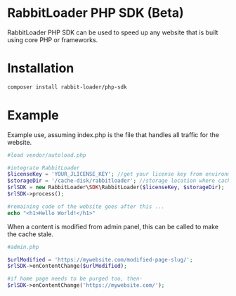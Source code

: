 # RabbitLoader PHP SDK (Beta)
RabbitLoader PHP SDK can be used to speed up any website that is built using core PHP or frameworks.

# Installation

```bash
composer install rabbit-loader/php-sdk
```

# Example

Example use, assuming index.php is the file that handles all traffic for the website.
```php
#load vendor/autoload.php

#integrate RabbitLoader
$licenseKey = 'YOUR_JLICENSE_KEY'; //get your license key from environment variable
$storageDir = '/cache-disk/rabbitloader'; //storage location where cached files will be stored
$rlSDK = new RabbitLoader\SDK\RabbitLoader($licenseKey, $storageDir);
$rlSDK->process();

#remaining code of the website goes after this ...
echo "<h1>Hello World!</h1>"
```

When a content is modified from admin panel, this can be called to make the cache stale.

```php
#admin.php

$urlModified = 'https://mywebsite.com/modified-page-slug/';
$rlSDK->onContentChange($urlModified);

#if home page needs to be purged too, then-
$rlSDK->onContentChange('https://mywebsite.com/');
```
